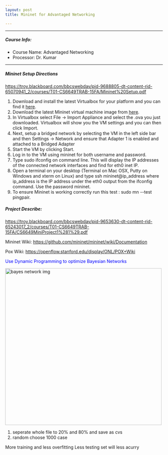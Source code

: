 ```yaml
---
layout: post
title: Mininet for Advantaged Networking

---
```


<style type="text/css">
    .index-image{
        color: blue;
    }
    .index-image:hover{
        cursor: pointer;
    }
</style>
<script type="text/javascript" src="http://cdn.mathjax.org/mathjax/latest/MathJax.js?config=TeX-AMS-MML_HTMLorMML"></script>

---

##### Course Info:

- Course Name: Advantaged Networking
- Processor: Dr. Kumar

---

##### Mininet Setup Directions

https://troy.blackboard.com/bbcswebdav/pid-9688805-dt-content-rid-65070941_2/courses/T01-CS6649TRAB-15FA/Mininet%20Setup.pdf

1. Download and install the latest Virtualbox for your platform and you can find it [here](https://www.virtualbox.org/wiki/Downloads).
2. Download the latest Mininet virtual machine image from [here](https://github.com/mininet/mininet/wiki/Mininet-VM-Images). 
3. In Virtualbox select File -> Import Appliance and select the .ova you just downloaded. Virtualbox will show you the VM settings and you can then click Import.
4. Next, setup a bridged network by selecting the VM in the left side bar and then Settings -> Network and ensure that Adapter 1 is enabled and attached to a Bridged Adapter
5. Start the VM by clicking Start.
6. Log in to the VM using mininet for both username and password.
7. Type sudo ifconfig on command line. This will display the IP addresses of the connected network interfaces and find for eth0 inet IP. 
8. Open a terminal on your desktop (Terminal on Mac OSX, Putty on Windows and xterm on Linux) and type ssh mininet@ip_address where ip_address is the IP address under the eth0 output from the ifconfig command. Use the password mininet.
9. To ensure Mininet is working correctly run this test : sudo mn --test pingpair.

##### Project Describe:

https://troy.blackboard.com/bbcswebdav/pid-9653630-dt-content-rid-65243017_2/courses/T01-CS6649TRAB-15FA/CS6649MiniProject1%281%29.pdf

Mininet Wiki: https://github.com/mininet/mininet/wiki/Documentation

Pox Wiki: https://openflow.stanford.edu/display/ONL/POX+Wiki

<div>
    <p class="index-image">Use Dynamic Programming to optimize Bayesian Networks</p>
    <img style="display: block" height="500px" src="https://d1b10bmlvqabco.cloudfront.net/attach/idl50807mpy3uf/ie7nqxpnv02351/ie7nqzbp7fvpw/MobilePhotoUpload.jpeg" alt="bayes network img" />
</div>


1. seperate whole file to 20% and 80% and save as cvs
2. random choose 1000 case

More training and less overfitting
Less testing set will less acurry

<script src="/js/jquery-2.1.3.min.js"></script>
<script type="text/javascript">
$(".index-image").click(function(){
    $(this).next().toggle() ;
});
</script>
